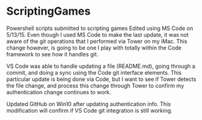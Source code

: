 # ScriptingGames
Powershell scripts submitted to scripting games
Edited using MS Code on 5/13/15.
Even though I used MS Code to make the last update, it was not aware of the git operations
that I performed via Tower on my iMac. This change however, is going to be one I play with
totally within the Code framework to see how it handles git.

VS Code was able to handle updating a file (README.md), going through a commit, and doing 
a sync using the Code git interface elements. This particular update is being done via Code,
but I want to see if Tower detects the file change, and process this change through Tower to 
confirm my authentication change continues to work. 

Updated GitHub on Win10 after updating authentication info. This modification will confirm
if VS Code git integration is still working.

